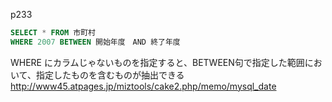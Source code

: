 p233

```SQL
SELECT * FROM 市町村
WHERE 2007 BETWEEN 開始年度　AND 終了年度
```
WHERE にカラムじゃないものを指定すると、BETWEEN句で指定した範囲において、指定したものを含むものが抽出できる
http://www45.atpages.jp/miztools/cake2.php/memo/mysql_date
